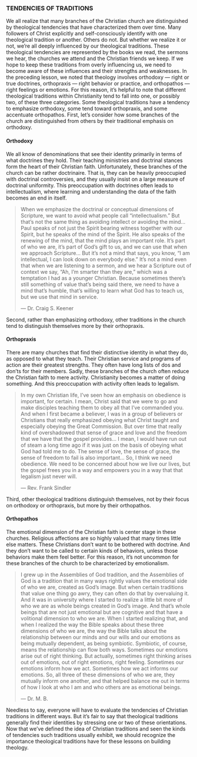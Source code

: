 ### TENDENCIES OF TRADITIONS

We all realize that many branches of the Christian church are distinguished by theological tendencies that have characterized them over time. Many followers of Christ explicitly and self-consciously identify with one theological tradition or another. Others do not. But whether we realize it or not, we’re all deeply influenced by our theological traditions. These theological tendencies are represented by the books we read, the sermons we hear, the churches we attend and the Christian friends we keep. If we hope to keep these traditions from overly influencing us, we need to become aware of these influences and their strengths and weaknesses. 
In the preceding lesson, we noted that theology involves orthodoxy — right or true doctrines, orthopraxis — right behavior or practice, and orthopathos — right feelings or emotions. For this reason, it’s helpful to note that different theological traditions within Christianity tend to fall into one, or possibly two, of these three categories. 
Some theological traditions have a tendency to emphasize orthodoxy, some tend toward orthopraxis, and some accentuate orthopathos. First, let’s consider how some branches of the church are distinguished from others by their traditional emphasis on orthodoxy. 


#### Orthodoxy

We all know of denominations that see their identity primarily in terms of what doctrines they hold. Their teaching ministries and doctrinal stances form the heart of their Christian faith. Unfortunately, these branches of the church can be rather doctrinaire. That is, they can be heavily preoccupied with doctrinal controversies, and they usually insist on a large measure of doctrinal uniformity. This preoccupation with doctrines often leads to intellectualism, where learning and understanding the data of the faith becomes an end in itself.

> When we emphasize the doctrinal or conceptual dimensions of Scripture, we want to avoid what people call “intellectualism.” But that’s not the same thing as avoiding intellect or avoiding the mind… Paul speaks of not just the Spirit bearing witness together with our Spirit, but he speaks of the mind of the Spirit. He also speaks of the renewing of the mind, that the mind plays an important role. It’s part of who we are, it’s part of God’s gift to us, and we can use that when we approach Scripture… But it’s not a mind that says, you know, “I am intellectual, I can look down on everybody else.” It’s not a mind even that when we are listening to a sermon, and we hear a Scripture out of context we say, “Ah, I’m smarter than they are,” which was a temptation I had as a younger Christian. Because sometimes there’s still something of value that’s being said there, we need to have a mind that’s humble, that’s willing to learn what God has to teach us, but we use that mind in service.
> 
> — Dr. Craig S. Keener

Second, rather than emphasizing orthodoxy, other traditions in the church tend to distinguish themselves more by their orthopraxis. 


#### Orthopraxis

There are many churches that find their distinctive identity in what they do, as opposed to what they teach. Their Christian service and programs of action are their greatest strengths. They often have long lists of dos and don’ts for their members. Sadly, these branches of the church often reduce the Christian faith to mere activity. Christianity becomes a matter of doing something. And this preoccupation with activity often leads to legalism.

> In my own Christian life, I’ve seen how an emphasis on obedience is important, for certain. I mean, Christ said that we were to go and make disciples teaching them to obey all that I’ve commanded you. And when I first became a believer, I was in a group of believers or Christians that really emphasized obeying what Christ taught and especially obeying the Great Commission. But over time that really kind of overshadowed that sense of grace and love and the freedom that we have that the gospel provides… I mean, I would have run out of steam a long time ago if it was just on the basis of obeying what God had told me to do. The sense of love, the sense of grace, the sense of freedom to fail is also important… So, I think we need obedience. We need to be concerned about how we live our lives, but the gospel frees you in a way and empowers you in a way that that legalism just never will. 
> 
> — Rev. Frank Sindler

Third, other theological traditions distinguish themselves, not by their focus on orthodoxy or orthopraxis, but more by their orthopathos. 


#### Orthopathos

The emotional dimension of the Christian faith is center stage in these churches. Religious affections are so highly valued that many times little else matters. These Christians don’t want to be bothered with doctrine. And they don’t want to be called to certain kinds of behaviors, unless those behaviors make them feel better. For this reason, it’s not uncommon for these branches of the church to be characterized by emotionalism.

> I grew up in the Assemblies of God tradition, and the Assemblies of God is a tradition that in many ways rightly values the emotional side of who we are, created as God’s image. But when certain traditions that value one thing go awry, they can often do that by overvaluing it. And it was in university where I started to realize a little bit more of who we are as whole beings created in God’s image. And that’s whole beings that are not just emotional but are cognitive and that have a volitional dimension to who we are. When I started realizing that, and when I realized the way the Bible speaks about these three dimensions of who we are, the way the Bible talks about the relationship between our minds and our wills and our emotions as being mutually dependent, as being symbiotic. Symbiotic, of course, means the relationship can flow both ways. Sometimes our emotions arise out of right thinking. But actually, sometimes right thinking arises out of emotions, out of right emotions, right feeling. Sometimes our emotions inform how we act. Sometimes how we act informs our emotions. So, all three of these dimensions of who we are, they mutually inform one another, and that helped balance me out in terms of how I look at who I am and who others are as emotional beings. 
> 
> — Dr. M. B.

Needless to say, everyone will have to evaluate the tendencies of Christian traditions in different ways. But it’s fair to say that theological traditions generally find their identities by stressing one or two of these orientations.
Now that we’ve defined the idea of Christian traditions and seen the kinds of tendencies such traditions usually exhibit, we should recognize the importance theological traditions have for these lessons on building theology. 

